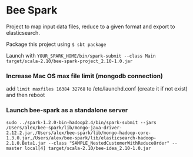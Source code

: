 # Bee Spark

Project to map input data files, reduce to a given format and export to elasticsearch.

Package this project using `$ sbt package`

Launch with `YOUR_SPARK_HOME/bin/spark-submit --class Main target/scala-2.10/bee-spark-project_2.10-1.0.jar`

### Increase Mac OS max file limit (mongodb connection)
add `limit maxfiles 16384 32768` to /etc/launchd.conf (create it if not exist) and then reboot

### Launch bee-spark as a standalone server
`sudo ../spark-1.2.0-bin-hadoop2.4/bin/spark-submit --jars /Users/alex/bee-spark/lib/mongo-java-driver-2.12.2.jar,/Users/alex/bee-spark/lib/mongo-hadoop-core-1.3.0.jar,/Users/alex/bee-spark/lib/elasticsearch-hadoop-2.1.0.Beta1.jar --class "SAMPLE_NestedCustomerWithReduceOrder" --master local[4] target/scala-2.10/bee-idea_2.10-1.0.jar`